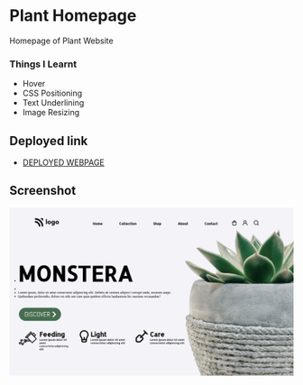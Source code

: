# Plant Homepage
Homepage of Plant Website

### Things I Learnt
- Hover
- CSS Positioning 
- Text Underlining
- Image Resizing


## Deployed link
- [DEPLOYED WEBPAGE](https://plant-homepage-p6.netlify.app/)

## Screenshot
![deployerlink](./plant%20homepage%20ss.png)


